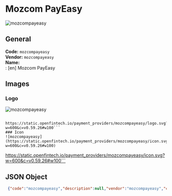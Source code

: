 # Mozcom PayEasy 
![mozcompayeasy](https://static.openfintech.io/payment_providers/mozcompayeasy/logo.svg?w=600&c=v0.59.26#w100)  
## General 
**Code:** `mozcompayeasy`  
**Vendor:** `mozcompayeasy`  
**Name:**  
:	[en] Mozcom PayEasy  
## Images 
### Logo 
![mozcompayeasy](https://static.openfintech.io/payment_providers/mozcompayeasy/logo.svg?w=600&c=v0.59.26#w100)  
```
 https://static.openfintech.io/payment_providers/mozcompayeasy/logo.svg?w=600&c=v0.59.26#w100```  
### Icon 
![mozcompayeasy](https://static.openfintech.io/payment_providers/mozcompayeasy/icon.svg?w=600&c=v0.59.26#w100)  
```
 https://static.openfintech.io/payment_providers/mozcompayeasy/icon.svg?w=600&c=v0.59.26#w100```  
## JSON Object 
```json
 {"code":"mozcompayeasy","description":null,"vendor":"mozcompayeasy","categories":null,"countries":null,"payment_method":null,"payout_method":null,"metadata":{"about_payments_code":"mozcompayeasy"},"name":{"en":"Mozcom PayEasy"}}```  
